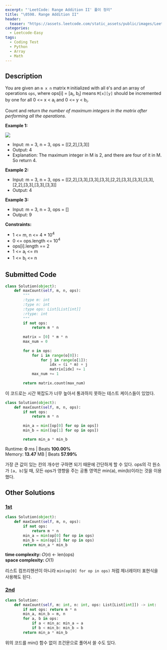 ```yaml
---
excerpt: "'LeetCode: Range Addition II' 풀이 정리"
title: "\0598. Range Addition II"
header:
  teaser: "https://assets.leetcode.com/static_assets/public/images/LeetCode_Sharing.png"
categories:
  - Leetcode-Easy
tags:
  - Coding Test
  - Python
  - Array
  - Math
---
```


## <i class="fa-solid fa-file-lines"></i> Description

You are given an `m x n` matrix `M` initialized with all `0`'s and an array of operations `ops`, where ops[i] = [a<sub>i</sub>, b<sub>i</sub>] means `M[x][y]` should be incremented by one for all 0 <= x < a<sub>i</sub> and 0 <= y < b<sub>i</sub>.

Count and return *the number of maximum integers in the matrix after performing all the operations.*

**Example 1:**

![](https://assets.leetcode.com/uploads/2020/10/02/ex1.jpg)
- Input: m = 3, n = 3, ops = [[2,2],[3,3]]
- Output: 4
- Explanation: The maximum integer in M is 2, and there are four of it in M. So return 4.

**Example 2:**

- Input: m = 3, n = 3, ops = [[2,2],[3,3],[3,3],[3,3],[2,2],[3,3],[3,3],[3,3],[2,2],[3,3],[3,3],[3,3]]
- Output: 4

**Example 3:**

- Input: m = 3, n = 3, ops = []
- Output: 9

**Constraints:**

- 1 <= m, n <= 4 * 10<sup>4</sup>
- 0 <= ops.length <= 10<sup>4</sup>
- ops[i].length == 2
- 1 <= a<sub>i</sub> <= m
- 1 <= b<sub>i</sub> <= n

## <i class="fa-solid fa-cloud-arrow-up"></i> Submitted Code

```python
class Solution(object):
    def maxCount(self, m, n, ops):
        """
        :type m: int
        :type n: int
        :type ops: List[List[int]]
        :rtype: int
        """
        if not ops:
            return m * n
        
        matrix = [0] * m * n
        max_num = 0
        
        for o in ops:
            for i in range(o[0]):
                for j in range(o[1]):
                    idx = (i * m) + j
                    matrix[idx] += 1   
            max_num += 1
        
        return matrix.count(max_num)
```
이 코드로는 시간 복잡도가 너무 높아서 통과하지 못하는 테스트 케이스들이 있었다.

```python
class Solution(object):
    def maxCount(self, m, n, ops):
        if not ops:
            return m * n
        
        min_a = min([op[0] for op in ops])
        min_b = min([op[1] for op in ops])

        return min_a * min_b
```
<i class="fa-solid fa-clock"></i> Runtime: **0** ms \| Beats **100.00%**    
<i class="fa-solid fa-memory"></i> Memory: **13.47** MB \| Beats **57.99%**

가장 큰 값이 있는 칸의 개수만 구하면 되기 때문에 간단하게 할 수 있다. ops의 각 원소가 `[a, b]`일 때, 모든 ops가 영향을 주는 공통 영역은 min(a), min(b)이라는 것을 이용했다.

## <i class="fa-solid fa-flask"></i> Other Solutions

### <a href="https://leetcode.com/problems/range-addition-ii/solutions/6723626/unlock-the-min-range-trick-to-maximize-matrix-increment-count/" target="_blank">1st</a>

```python
class Solution(object):
    def maxCount(self, m, n, ops):
        if not ops:
            return m * n
        min_a = min(op[0] for op in ops)
        min_b = min(op[1] for op in ops)
        return min_a * min_b
```
<i class="fa-solid fa-clock"></i> **time complexity:** 𝑂(𝑛) ← len(ops)   
<i class="fa-solid fa-memory"></i> **space complexity:** 𝑂(1)           

리스트 컴프리헨션이 아니라 `min(op[0] for op in ops)` 처럼 제너레이터 표현식을 사용해도 된다.

### <a href="https://leetcode.com/problems/range-addition-ii/solutions/6853774/python-o-n/" target="_blank">2nd</a>

```python
class Solution:
    def maxCount(self, m: int, n: int, ops: List[List[int]]) -> int:
        if not ops: return m * n
        min_a, min_b = m, n
        for a, b in ops:
            if a < min_a: min_a = a
            if b < min_b: min_b = b
        return min_a * min_b
```
위의 코드를 min() 함수 없이 조건문으로 풀어서 쓸 수도 있다.
